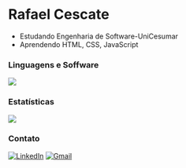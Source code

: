 
<h1 align="left">Rafael Cescate</h1>

-  Estudando Engenharia de Software-UniCesumar
-  Aprendendo HTML, CSS, JavaScript

### Linguagens e Soffware

<img src="https://skillicons.dev/icons?i=html,css,js,github,vscode" />

### Estatísticas

<a href="https://github.com/RafaelCescate">
  <img  align="center" src="https://github-readme-stats.vercel.app/api?username=RafaelCescate&show_icons=true&theme=radical" />
</a>

<br>

### Contato

[![LinkedIn](https://img.shields.io/badge/LinkedIn-blue?logo=linkedin&logoColor=white)](https://www.linkedin.com/in/rafael-cescate)
[![Gmail](https://img.shields.io/badge/Gmail-red?logo=gmail&logoColor=white)](https://mail.google.com/mail/?view=cm&fs=1&to=cescate.rafael@gmail.com&su=&body=)
